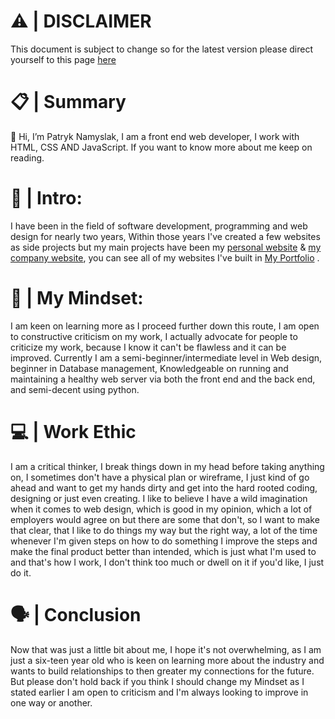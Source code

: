 
</style>

# ⚠️ | DISCLAIMER
This document is subject to change so for the latest version please direct yourself to this page <a href="Https://patryknamyslak.pl/about/">here</a>

# 📋 | Summary
👋 Hi, I’m Patryk Namyslak, I am a front end web developer, I work with HTML, CSS AND JavaScript. If you want to know more about me keep on reading.
 

# 🌱 | Intro:

I have been in the field of software development, programming and web design for nearly two years, Within those years I've created a few websites as side projects but my main projects have been my <a href="https://patryknamyslak.pl">personal website</a> & <a href="https://aver.digital">my company website</a>, you can see all of my websites I've built in <a href="https://patryknamyslak.pl/portfolio">My Portfolio</a> .

# 🧠 | My Mindset:

I am keen on learning more as I proceed further down this route, I am open to constructive criticism on my work, I actually advocate for people to criticize my work, because I know it can't be flawless and it can be improved. Currently I am a semi-beginner/intermediate level in Web design, beginner in Database management, Knowledgeable on running and maintaining a healthy web server via both the front end and the back end, and semi-decent using python.

# 💻 | Work Ethic

I am a critical thinker, I break things down in my head before taking anything on, I sometimes don't have a physical plan or wireframe, I just kind of go ahead and want to get my hands dirty and get into the hard rooted coding, designing or just even creating. I like to believe I have a wild imagination when it comes to web design, which is good in my opinion, which a lot of employers would agree on but there are some that don't, so I want to make that clear, that I like to do things my way but the right way, a lot of the time whenever I'm given steps on how to do something I improve the steps and make the final product better than intended, which is just what I'm used to and that's how I work, I don't think too much or dwell on it if you'd like, I just do it.


# 🗣️ | Conclusion
Now that was just a little bit about me, I hope it's not overwhelming, as I am just a six-teen year old who is keen on learning more about the industry and wants to build relationships to then greater my connections for the future. But please don't hold back if you think I should change my Mindset as I stated earlier I am open to criticism and I'm always looking to improve in one way or another.